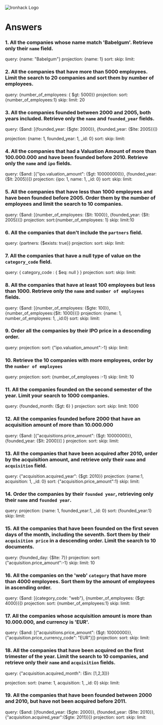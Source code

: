 ![Ironhack Logo](https://i.imgur.com/1QgrNNw.png)

# Answers

### 1. All the companies whose name match 'Babelgum'. Retrieve only their `name` field.

<!-- Your Code Goes Here -->
query: {name: "Babelgum"}
projection: {name: 1}
sort:
skip:
limit:

### 2. All the companies that have more than 5000 employees. Limit the search to 20 companies and sort them by **number of employees**.

<!-- Your Code Goes Here -->
query: {number_of_employees: { $gt: 5000}}
projection: 
sort: {number_of_employees:1}
skip:
limit: 20

### 3. All the companies founded between 2000 and 2005, both years included. Retrieve only the `name` and `founded_year` fields.

<!-- Your Code Goes Here -->
query: {$and: [{founded_year: {$gte: 2000}}, {founded_year: {$lte: 2005}}]}
<!-- or this seems to work
{founded_year: { $gte: 2000, $lte:2005}} -->
projection: {name: 1, founded_year: 1, _id: 0}
sort:
skip:
limit:

### 4. All the companies that had a Valuation Amount of more than 100.000.000 and have been founded before 2010. Retrieve only the `name` and `ipo` fields.

<!-- Your Code Goes Here -->
query: {$and: [{"ipo.valuation_amount": {$gt: 100000000}}, {founded_year: {$lt: 2005}}]}
projection: {ipo: 1, name: 1, _id: 0}
sort:
skip:
limit:

### 5. All the companies that have less than 1000 employees and have been founded before 2005. Order them by the number of employees and limit the search to 10 companies.

<!-- Your Code Goes Here -->
query: {$and: [{number_of_employees: {$lt: 1000}}, {founded_year: {$lt: 2005}}]}
projection: 
sort:{number_of_employees: 1}
skip:
limit:10

### 6. All the companies that don't include the `partners` field.

<!-- Your Code Goes Here -->
query: {partners: {$exists: true}}
projection: 
sort:
skip:
limit:

### 7. All the companies that have a null type of value on the `category_code` field.

<!-- Your Code Goes Here -->
query: { category_code : { $eq: null } }
projection: 
sort:
skip:
limit:

### 8. All the companies that have at least 100 employees but less than 1000. Retrieve only the `name` and `number of employees` fields.

<!-- Your Code Goes Here -->
query: {$and: [{number_of_employees: {$gte: 100}},{number_of_employees:{$lt: 1000}}]}
projection: {name: 1, number_of_employees: 1, _id:0}
sort:
skip:
limit:

### 9. Order all the companies by their IPO price in a descending order.

<!-- Your Code Goes Here -->
query: 
projection: 
sort: {"ipo.valuation_amount":-1}
skip:
limit:

### 10. Retrieve the 10 companies with more employees, order by the `number of employees`

<!-- Your Code Goes Here -->
query: 
projection: 
sort: {number_of_employees :-1}
skip:
limit: 10

### 11. All the companies founded on the second semester of the year. Limit your search to 1000 companies.

<!-- Your Code Goes Here -->
query: {founded_month: {$gt: 6} }
projection: 
sort:
skip:
limit: 1000

### 12. All the companies founded before 2000 that have an acquisition amount of more than 10.000.000

<!-- Your Code Goes Here -->
query: {$and: [{"acquisitions.price_amount": {$gt: 10000000}},{founded_year: {$lt: 2000}}] }
projection: 
sort:
skip:
limit:

### 13. All the companies that have been acquired after 2010, order by the acquisition amount, and retrieve only their `name` and `acquisition` field.

<!-- Your Code Goes Here -->
query: {"acquisition.acquired_year": {$gt: 2010}}
projection: {name:1, acquisition: 1, _id: 0}
sort: {"acquisition.price_amount":1}
skip:
limit:

### 14. Order the companies by their `founded year`, retrieving only their `name` and `founded year`.

<!-- Your Code Goes Here -->
query: 
projection: {name: 1, founded_year:1, _id: 0}
sort: {founded_year:1}
skip:
limit:

### 15. All the companies that have been founded on the first seven days of the month, including the seventh. Sort them by their `acquisition price` in a descending order. Limit the search to 10 documents.

<!-- Your Code Goes Here -->
query: {founded_day: {$lte: 7}}
projection: 
sort: {"acquisition.price_amount":-1}
skip:
limit: 10

### 16. All the companies on the 'web' `category` that have more than 4000 employees. Sort them by the amount of employees in ascending order.

<!-- Your Code Goes Here -->
query: {$and: [{category_code: "web"}, {number_of_employees: {$gt: 4000}}]}
projection: 
sort: {number_of_employees:1}
skip:
limit:

### 17. All the companies whose acquisition amount is more than 10.000.000, and currency is 'EUR'.

<!-- Your Code Goes Here -->
query: {$and: [{"acquisitions.price_amount": {$gt: 10000000}}, {"acquisition.price_currency_code": "EUR"}]}
projection: 
sort:
skip:
limit:

### 18. All the companies that have been acquired on the first trimester of the year. Limit the search to 10 companies, and retrieve only their `name` and `acquisition` fields.

<!-- Your Code Goes Here -->
query: {"acquisition.acquired_month": {$in: [1,2,3]}}
<!-- or {"acquisition.acquired_month": {$lte: 4}} -->
projection: 
sort: {name: 1, acquisition: 1, _id: 0}
skip:
limit:

### 19. All the companies that have been founded between 2000 and 2010, but have not been acquired before 2011.

<!-- Your Code Goes Here -->
query: {$and: [{founded_year: {$gte: 2000}}, {founded_year: {$lte: 2010}}, {"acquisition.acquired_year":{$gte: 2011}}]}
projection: 
sort:
skip:
limit:

